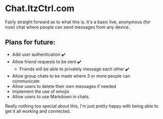 # Chat.ItzCtrl.com

Fairly straight forward as to what this is. It's a basic live, anonymous (for now) chat where people can send messages from any device.

## Plans for future:
- Add user authentication ✔️
- Allow friend requests to be sent ✔️
  - Friends will be able to privately message each other ✔️
- Allow group chats to be made where 3 or more people can communicate
- Allow users to delete their own messages if needed 
- Implement the use of emojis
- Allow users to use Markdown in chats.

Really nothing too special about this, I'm just pretty happy with being able to get it all working and connected.
